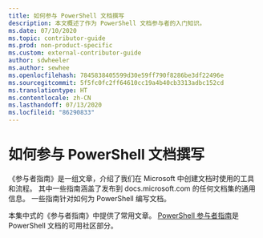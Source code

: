 ```yaml
---
title: 如何参与 PowerShell 文档撰写
description: 本文概述了作为 PowerShell 文档参与者的入门知识。
ms.date: 07/10/2020
ms.topic: contributor-guide
ms.prod: non-product-specific
ms.custom: external-contributor-guide
author: sdwheeler
ms.author: sewhee
ms.openlocfilehash: 7845838405599d30e59ff790f8286be3df22496e
ms.sourcegitcommit: 5f5fc0fc2ff64610cc19a4b40cb3313adbc152cd
ms.translationtype: HT
ms.contentlocale: zh-CN
ms.lasthandoff: 07/13/2020
ms.locfileid: "86290833"
---
```

# <a name="how-to-contribute-to-powershell-documentation"></a>如何参与 PowerShell 文档撰写

《参与者指南》是一组文章，介绍了我们在 Microsoft 中创建文档时使用的工具和流程。 其中一些指南涵盖了发布到 docs.microsoft.com 的任何文档集的通用信息。 一些指南针对如何为 PowerShell 编写文档。

本集中式的《参与者指南》中提供了常用文章。 [PowerShell 参与者指南](/powershell/scripting/community/contributing/overview)是 PowerShell 文档的可用社区部分。
